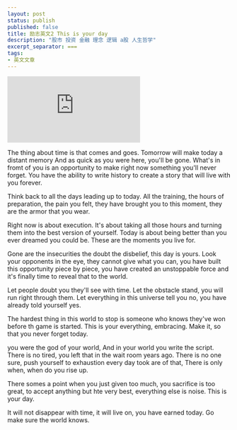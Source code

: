 ```yaml
---
layout: post
status: publish
published: false
title: 励志英文2 This is your day
description: "股市 投资 金融 理念 逻辑 a股 人生哲学"
excerpt_separator: ===
tags:
- 英文文章
---
```


<iframe frameborder="0" src="https://v.qq.com/txp/iframe/player.html?vid=t0503w4dby9" allowFullScreen="true"></iframe>

The thing about time is that comes and goes. Tomorrow will make today a distant memory And as quick as you were here, you'll be gone. What's in fromt of you is an opportunity to make right now something you'll never forget. You have the ability to write history to create a story that will live with you forever.

Think back to all the days leading up to today. All the training, the hours of preparation, the pain you felt, they have brought you to this moment, they are the armor that you wear.

Right now is about execution. It's about taking all those hours and turning them into the best version of yourself. Today is about being better than you ever dreamed you could be. These are the moments you live for.

Gone are the insecurities the doubt the disbelief, this day is yours. Look your opponents in the eye, they cannot give what you can, you have built this opportunity piece by piece, you have created an unstoppable force and it's finally time to reveal that to the world.

Let people doubt you they'll see with time. Let the obstacle stand, you will run right through them. Let everything in this universe tell you no, you have already told yourself yes.

The hardest thing in this world to stop is someone who knows they've won before th game is started. This is your everything, embracing. Make it, so that you never forget today.

you were the god of your world, And in your world you write the script. There is no tired, you left that in the wait room years ago. There is no one sure, push yourself to exhaustion every day took are of that, There is only when, when do you rise up.

There somes a point when you just given too much, you sacrifice is too great, to accept anything but hte very best, everything else is noise. This is your day.

It will not disappear with time, it will live on, you have earned today. Go make sure the world knows.